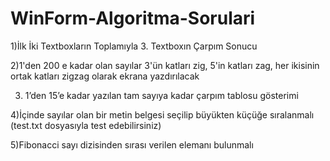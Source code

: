 # WinForm-Algoritma-Sorulari

1)İlk İki Textboxların Toplamıyla 3. Textboxın Çarpım Sonucu

2)1'den 200 e kadar olan sayılar 3'ün katları zig, 5'in katları zag, 
her ikisinin ortak katları zigzag olarak ekrana yazdırılacak

3) 1’den 15’e kadar yazılan tam sayıya kadar çarpım tablosu gösterimi

4)İçinde sayılar olan bir metin belgesi seçilip büyükten küçüğe sıralanmalı (test.txt dosyasıyla test edebilirsiniz)

5)Fibonacci sayı dizisinden sırası verilen elemanı bulunmalı
